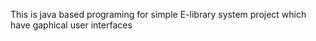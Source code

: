This is java based programing for simple E-library system project which have gaphical user interfaces
